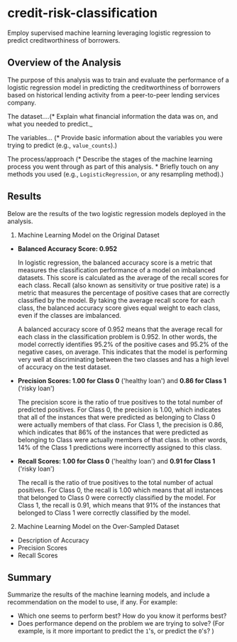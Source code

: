 # credit-risk-classification
Employ supervised machine learning leveraging logistic regression to predict creditworthiness of borrowers.

## Overview of the Analysis
The purpose of this analysis was to train and evaluate the performance of a logistic regression model in predicting the creditworthiness of borrowers based on historical lending activity from a peer-to-peer lending services company.

The dataset....(* Explain what financial information the data was on, and what you needed to predict._

The variables...  (* Provide basic information about the variables you were trying to predict (e.g., `value_counts`).)

The process/approach (* Describe the stages of the machine learning process you went through as part of this analysis. * Briefly touch on any methods you used (e.g., `LogisticRegression`, or any resampling method).)


## Results

Below are the results of the two logistic regression models deployed in the analysis.

1. Machine Learning Model on the Original Dataset
  - **Balanced Accuracy Score: 0.952**<p>In logistic regression, the balanced accuracy score is a metric that measures the classification performance of a model on imbalanced datasets. This score is calculated as the average of the recall scores for each class. Recall (also known as sensitivity or true positive rate) is a metric that measures the percentage of positive cases that are correctly classified by the model. By taking the average recall score for each class, the balanced accuracy score gives equal weight to each class, even if the classes are imbalanced.<p>A balanced accuracy score of 0.952 means that the average recall for each class in the classification problem is 0.952. In other words, the model correctly identifies 95.2% of the positive cases and 95.2% of the negative cases, on average. This indicates that the model is performing very well at discriminating between the two classes and has a high level of accuracy on the test dataset.
    
  - **Precision Scores: 1.00 for Class 0** ('healthy loan') and **0.86 for Class 1** ('risky loan')<p>The precision score is the ratio of true positives to the total number of predicted positives. For Class 0, the precision is 1.00, which indicates that all of the instances that were predicted as belonging to Class 0 were actually members of that class. For Class 1, the precision is 0.86, which indicates that 86% of the instances that were predicted as belonging to Class were actually members of that class. In other words, 14% of the Class 1 predictions were incorrectly assigned to this class.
  
  - **Recall Scores: 1.00 for Class 0** ('healthy loan') and **0.91 for Class 1** ('risky loan')<p>The recall is the ratio of true positives to the total number of actual positives. For Class 0, the recall is 1.00 which means that all instances that  belonged to Class 0 were correctly classified by the model. For Class 1, the recall is 0.91, which means that 91% of the instances that belonged to Class 1 were correctly classified by the model.
   
 
2. Machine Learning Model on the Over-Sampled Dataset
  - Description of Accuracy
  - Precision Scores
  - Recall Scores

## Summary

Summarize the results of the machine learning models, and include a recommendation on the model to use, if any. For example:
* Which one seems to perform best? How do you know it performs best?
* Does performance depend on the problem we are trying to solve? (For example, is it more important to predict the `1`'s, or predict the `0`'s? )
